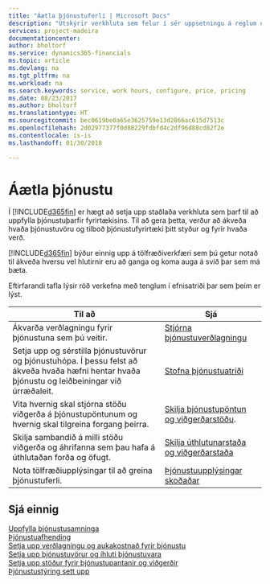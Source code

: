 ```yaml
---
title: "Áætla þjónustuferli | Microsoft Docs"
description: "Útskýrir verkhluta sem felur í sér uppsetningu á reglum og gildum til skilgreiningar á þjónustustefnu og þjónustuferlum."
services: project-madeira
documentationcenter: 
author: bholtorf
ms.service: dynamics365-financials
ms.topic: article
ms.devlang: na
ms.tgt_pltfrm: na
ms.workload: na
ms.search.keywords: service, work hours, configure, price, pricing
ms.date: 08/23/2017
ms.author: bholtorf
ms.translationtype: HT
ms.sourcegitcommit: bec0619be0a65e3625759e13d2866ac615d7513c
ms.openlocfilehash: 2d02977377f0d88229fdbfd4c2df96d88cd82f2e
ms.contentlocale: is-is
ms.lasthandoff: 01/30/2018

---
```

# <a name="planning-services"></a>Áætla þjónustu
Í [!INCLUDE[d365fin](includes/d365fin_md.md)] er hægt að setja upp staðlaða verkhluta sem þarf til að uppfylla þjónustuþarfir fyrirtækisins. Til að gera þetta, verður að ákveða hvaða þjónustuvöru og tilboð þjónustufyrirtæki þitt styður og fyrir hvaða verð.   

[!INCLUDE[d365fin](includes/d365fin_md.md)]  býður einnig upp á tölfræðiverkfæri sem þú getur notað til ákveða hversu vel hlutirnir eru að ganga og koma auga á svið þar sem má bæta.
  
Eftirfarandi tafla lýsir röð verkefna með tenglum í efnisatriði þar sem þeim er lýst.   
  
|**Til að**|**Sjá**|  
|------------|-------------|  
|Ákvarða verðlagningu fyrir þjónustuna sem þú veitir.|[Stjórna þjónustuverðlagningu](service-service-price-management.md)|
|Setja upp og sérstilla þjónustuvörur og þjónustuhópa. Í þessu felst að ákveða hvaða hæfni hentar hvaða þjónustu og leiðbeiningar við úrræðaleit.| [Stofna þjónustuatriði](service-how-to-create-service-items.md)|  
|Vita hvernig skal stjórna stöðu viðgerða á þjónustupöntunum og hvernig skal tilgreina forgang þeirra.|[Skilja þjónustupöntun og viðgerðarstöðu](service-service-order-status-and-repair-status.md).|  
|Skilja sambandið á milli stöðu viðgerða og áhrifanna sem þau hafa á úthlutaðan forða og öfugt.|[Skilja úthlutunarstaða og viðgerðarstaða](service-allocation-status-and-repair-status.md)|  
|Nota tölfræðiupplýsingar til að greina þjónustuferli. | [Þjónustuupplýsingar skoðaðar](service-service-statistics.md) |

## <a name="see-also"></a>Sjá einnig
[Uppfylla þjónustusamninga](service-fulfill-service-contracts.md)  
[Þjónustuafhending](service-deliver-service.md)  
[Setja upp verðlagningu og aukakostnað fyrir þjónustu](service-how-setup-service-costs-pricing.md)  
[Setja upp þjónustuvörur og íhluti þjónustuvara](service-how-setup-service-items.md)  
[Setja upp stöður fyrir þjónustupantanir og viðgerðir](service-order-repair-status.md)  
[Þjónustustýring sett upp](service-setup-service.md)  

